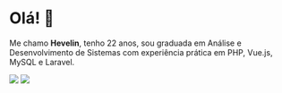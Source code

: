 # Olá! 👋

Me chamo **Hevelin**, tenho 22 anos, sou graduada em Análise e Desenvolvimento de Sistemas com experiência prática em PHP, Vue.js, MySQL e Laravel. 


<p align="left">
  <a href="https://www.instagram.com/hevelinfrts/" alt="Instagram">
  <img src="https://img.shields.io/badge/-Instagram-DF0174?style=for-the-badge&logo=instagram&logoColor=white&link=https:////www.instagram.com/hevelinfrts/"/></a>
  <a href="https://www.linkedin.com/in/hevelin-freitas-6057b01b5/" alt="Linkedin">
  <img src="https://img.shields.io/badge/-Linkedin-0e76a8?style=for-the-badge&logo=Linkedin&logoColor=white&link=https://www.linkedin.com/in/hevelin-freitas-6057b01b5/" /></a>
</p>  
